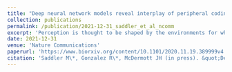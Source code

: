 ```yaml
---
title: "Deep neural network models reveal interplay of peripheral coding and stimulus statistics in pitch perception"
collection: publications
permalink: /publication/2021-12-31_saddler_et_al_ncomm
excerpt: 'Perception is thought to be shaped by the environments for which organisms are optimized. These influences are difficult to test in biological organisms but may be revealed by machine perceptual systems optimized under different conditions. We investigated environmental and physiological influences on pitch perception, whose properties are commonly linked to peripheral neural coding limits. We first trained artificial neural networks to estimate fundamental frequency from biologically faithful cochlear representations of natural sounds. The best-performing networks replicated many characteristics of human pitch judgments. To probe the origins of these characteristics, we then optimized networks given altered cochleae or sound statistics. Human-like behavior emerged only when cochleae had high temporal fidelity and when models were optimized for naturalistic sounds. The results suggest pitch perception is critically shaped by the constraints of natural environments in addition to those of the cochlea, illustrating the use of artificial neural networks to reveal underpinnings of behavior.'
date: 2021-12-31
venue: 'Nature Communications'
paperurl: 'https://www.biorxiv.org/content/10.1101/2020.11.19.389999v4'
citation: 'Saddler M\*, Gonzalez R\*, McDermott JH (in press). &quot;Deep neural network models reveal interplay of peripheral coding and stimulus statistics in pitch perception.&quot; <i>Nature Communications</i>. [PDF](https://arxiv.org/pdf/2011.10706.pdf).'
---
```

